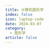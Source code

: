 ```yaml
---
title: 计算机图形学
index: false
icon: laptop-code
date: 2024-03-07
category:
  - 图形学
article: false
---
```


<Catalog />